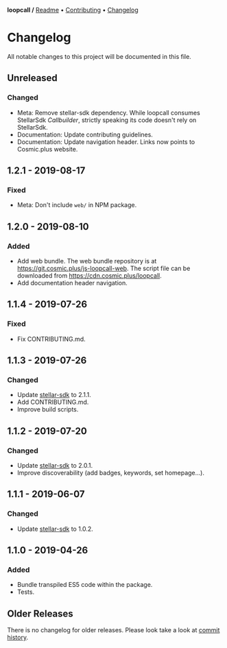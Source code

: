**loopcall /**
[Readme](https://cosmic.plus/#view:js-loopcall)
• [Contributing](https://cosmic.plus/#view:js-loopcall/CONTRIBUTING)
• [Changelog](https://cosmic.plus/#view:js-loopcall/CHANGELOG)

# Changelog

All notable changes to this project will be documented in this file.

## Unreleased

### Changed

- Meta: Remove stellar-sdk dependency. While loopcall consumes StellarSdk
  _Callbuilder_, strictly speaking its code doesn't rely on StellarSdk.
- Documentation: Update contributing guidelines.
- Documentation: Update navigation header. Links now points to Cosmic.plus
  website.

## 1.2.1 - 2019-08-17

### Fixed

- Meta: Don't include `web/` in NPM package.

## 1.2.0 - 2019-08-10

### Added

- Add web bundle. The web bundle repository is at
  <https://git.cosmic.plus/js-loopcall-web>. The script file can be downloaded
  from <https://cdn.cosmic.plus/loopcall>.
- Add documentation header navigation.

## 1.1.4 - 2019-07-26

### Fixed

- Fix CONTRIBUTING.md.

## 1.1.3 - 2019-07-26

### Changed

- Update [stellar-sdk] to 2.1.1.
- Add CONTRIBUTING.md.
- Improve build scripts.

## 1.1.2 - 2019-07-20

### Changed

- Update [stellar-sdk] to 2.0.1.
- Improve discoverability (add badges, keywords, set homepage...).

## 1.1.1 - 2019-06-07

### Changed

- Update [stellar-sdk] to 1.0.2.

## 1.1.0 - 2019-04-26

### Added

- Bundle transpiled ES5 code within the package.
- Tests.

## Older Releases

There is no changelog for older releases. Please look take a look at [commit
history](https://github.com/cosmic-plus/js-loopcall/commits/master).

[stellar-sdk]: https://github.com/stellar/js-stellar-sdk
